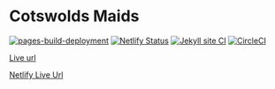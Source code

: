 # Cotswolds Maids
[![pages-build-deployment](https://github.com/SOliv1/cotswoldmaids-comingsoon/actions/workflows/pages/pages-build-deployment/badge.svg)](https://github.com/SOliv1/cotswoldmaids-comingsoon/actions/workflows/pages/pages-build-deployment)
[![Netlify Status](https://api.netlify.com/api/v1/badges/4cb9c390-0a07-4cb0-907b-1f18836da7e9/deploy-status?branch=master)](https://app.netlify.com/sites/thecotswoldsmaids/deploys)
[![Jekyll site CI](https://github.com/SOliv1/cotswoldmaids-comingsoon/actions/workflows/jekyll-docker.yml/badge.svg)](https://github.com/SOliv1/cotswoldmaids-comingsoon/actions/workflows/jekyll-docker.yml)
[![CircleCI](https://dl.circleci.com/status-badge/img/gh/SOliv1/the-cotswoldmaids/tree/master.svg?style=svg)](https://dl.circleci.com/status-badge/redirect/gh/SOliv1/the-cotswoldmaids/tree/master)

[Live url](https://thecotswoldsmaids.com/)

[Netlify Live Url](https://thecotswoldsmaids.netlify.app/)
